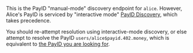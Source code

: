 This is the PayID "manual-mode" discovery endpoint for `alice`. However, Alice's PayID is serviced by "interactive mode" [PayID Discovery](https://github.com/payid-org/rfcs/blob/master/dist/spec/payid-discovery.txt#L293), which takes precedence.

You should re-attempt resolution using interactive-mode discovery, or else attempt to resolve the PayID `users/alice$payid.402.money`, which is equivalent to [the PayID you are looking for](https://payid.402.money/users/alice).
